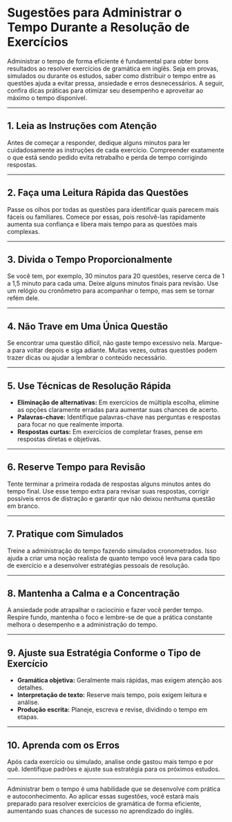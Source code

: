 
# Sugestões para Administrar o Tempo Durante a Resolução de Exercícios

Administrar o tempo de forma eficiente é fundamental para obter bons resultados ao resolver exercícios de gramática em inglês. Seja em provas, simulados ou durante os estudos, saber como distribuir o tempo entre as questões ajuda a evitar pressa, ansiedade e erros desnecessários. A seguir, confira dicas práticas para otimizar seu desempenho e aproveitar ao máximo o tempo disponível.

---

## 1. **Leia as Instruções com Atenção**

Antes de começar a responder, dedique alguns minutos para ler cuidadosamente as instruções de cada exercício. Compreender exatamente o que está sendo pedido evita retrabalho e perda de tempo corrigindo respostas.

---

## 2. **Faça uma Leitura Rápida das Questões**

Passe os olhos por todas as questões para identificar quais parecem mais fáceis ou familiares. Comece por essas, pois resolvê-las rapidamente aumenta sua confiança e libera mais tempo para as questões mais complexas.

---

## 3. **Divida o Tempo Proporcionalmente**

Se você tem, por exemplo, 30 minutos para 20 questões, reserve cerca de 1 a 1,5 minuto para cada uma. Deixe alguns minutos finais para revisão. Use um relógio ou cronômetro para acompanhar o tempo, mas sem se tornar refém dele.

---

## 4. **Não Trave em Uma Única Questão**

Se encontrar uma questão difícil, não gaste tempo excessivo nela. Marque-a para voltar depois e siga adiante. Muitas vezes, outras questões podem trazer dicas ou ajudar a lembrar o conteúdo necessário.

---

## 5. **Use Técnicas de Resolução Rápida**

- **Eliminação de alternativas:** Em exercícios de múltipla escolha, elimine as opções claramente erradas para aumentar suas chances de acerto.
- **Palavras-chave:** Identifique palavras-chave nas perguntas e respostas para focar no que realmente importa.
- **Respostas curtas:** Em exercícios de completar frases, pense em respostas diretas e objetivas.

---

## 6. **Reserve Tempo para Revisão**

Tente terminar a primeira rodada de respostas alguns minutos antes do tempo final. Use esse tempo extra para revisar suas respostas, corrigir possíveis erros de distração e garantir que não deixou nenhuma questão em branco.

---

## 7. **Pratique com Simulados**

Treine a administração do tempo fazendo simulados cronometrados. Isso ajuda a criar uma noção realista de quanto tempo você leva para cada tipo de exercício e a desenvolver estratégias pessoais de resolução.

---

## 8. **Mantenha a Calma e a Concentração**

A ansiedade pode atrapalhar o raciocínio e fazer você perder tempo. Respire fundo, mantenha o foco e lembre-se de que a prática constante melhora o desempenho e a administração do tempo.

---

## 9. **Ajuste sua Estratégia Conforme o Tipo de Exercício**

- **Gramática objetiva:** Geralmente mais rápidas, mas exigem atenção aos detalhes.
- **Interpretação de texto:** Reserve mais tempo, pois exigem leitura e análise.
- **Produção escrita:** Planeje, escreva e revise, dividindo o tempo em etapas.

---

## 10. **Aprenda com os Erros**

Após cada exercício ou simulado, analise onde gastou mais tempo e por quê. Identifique padrões e ajuste sua estratégia para os próximos estudos.

---

Administrar bem o tempo é uma habilidade que se desenvolve com prática e autoconhecimento. Ao aplicar essas sugestões, você estará mais preparado para resolver exercícios de gramática de forma eficiente, aumentando suas chances de sucesso no aprendizado do inglês.
```
